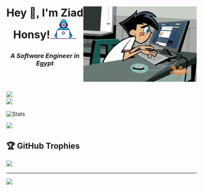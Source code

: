 <h1> <img alt="GIF" src="coder.gif" width=300px height=200px align="right">

<p align="center" >Hey 👋, I'm Ziad Honsy!<img src="Developer.gif" width=70px></h1>

<h3 align="center"><i>A Software Engineer in Egypt</i></h3></br></br>

![](https://github-readme-stats.vercel.app/api?username=ZiadHosny&theme=tokyonight&hide_border=false&include_all_commits=false&count_private=false)<br/>
![](https://github-readme-streak-stats.herokuapp.com/?user=ZiadHosny&theme=tokyonight&hide_border=false)<br/>

![Stats](https://github-readme-stats.vercel.app/api?username=ZiadHosny&show_icons=true&count_private=true&hide_border=true&title_color=00bfbf&icon_color=00bfbf&text_color=c9d1d9&bg_color=0d1117&custom_title=GitHub%20Stats)

![](https://github-readme-stats.vercel.app/api/top-langs/?username=ZiadHosny&theme=tokyonight&hide_border=false&include_all_commits=false&count_private=false&layout=compact)

## 🏆 GitHub Trophies
![](https://github-profile-trophy.vercel.app/?username=ZiadHosny&theme=tokyonight&no-frame=true&no-bg=false&margin-w=4)

---

[![](https://visitcount.itsvg.in/api?id=ZiadHosny&icon=0&color=0)](https://visitcount.itsvg.in)
